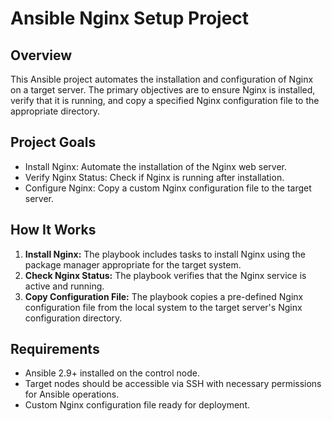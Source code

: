 # Ansible Nginx Setup Project
## Overview
This Ansible project automates the installation and configuration of Nginx on a target server. The primary objectives are to ensure Nginx is installed, verify that it is running, and copy a specified Nginx configuration file to the appropriate directory.

## Project Goals
- Install Nginx: Automate the installation of the Nginx web server.
- Verify Nginx Status: Check if Nginx is running after installation.
- Configure Nginx: Copy a custom Nginx configuration file to the target server.

## How It Works
1. **Install Nginx:** The playbook includes tasks to install Nginx using the package manager appropriate for the target system.
2. **Check Nginx Status:** The playbook verifies that the Nginx service is active and running.
3. **Copy Configuration File:** The playbook copies a pre-defined Nginx configuration file from the local system to the target server's Nginx configuration directory.

## Requirements
- Ansible 2.9+ installed on the control node.
- Target nodes should be accessible via SSH with necessary permissions for Ansible operations.
- Custom Nginx configuration file ready for deployment.